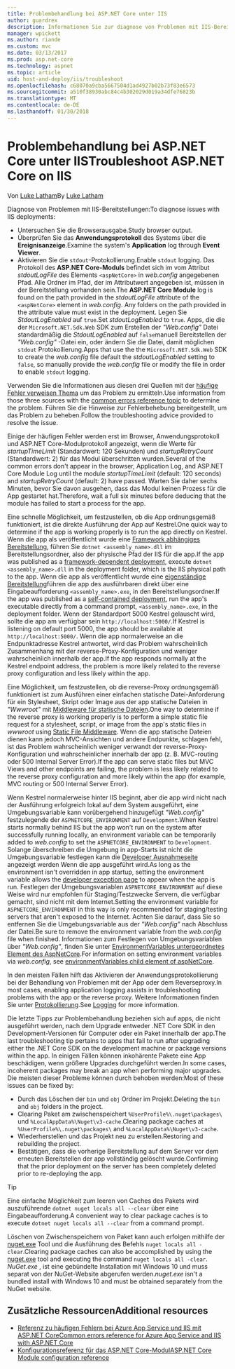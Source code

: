 ```yaml
---
title: Problembehandlung bei ASP.NET Core unter IIS
author: guardrex
description: Informationen Sie zur diagnose von Problemen mit IIS-Bereitstellungen von ASP.NET Core-apps.
manager: wpickett
ms.author: riande
ms.custom: mvc
ms.date: 03/13/2017
ms.prod: asp.net-core
ms.technology: aspnet
ms.topic: article
uid: host-and-deploy/iis/troubleshoot
ms.openlocfilehash: c68070a9cba5667504d1ad4927b02b73f83e6573
ms.sourcegitcommit: a510f38930abc84c4b302029d019a34dfe76823b
ms.translationtype: MT
ms.contentlocale: de-DE
ms.lasthandoff: 01/30/2018
---
```

# <a name="troubleshoot-aspnet-core-on-iis"></a><span data-ttu-id="1bf8f-103">Problembehandlung bei ASP.NET Core unter IIS</span><span class="sxs-lookup"><span data-stu-id="1bf8f-103">Troubleshoot ASP.NET Core on IIS</span></span>

<span data-ttu-id="1bf8f-104">Von [Luke Latham](https://github.com/guardrex)</span><span class="sxs-lookup"><span data-stu-id="1bf8f-104">By [Luke Latham](https://github.com/guardrex)</span></span>

<span data-ttu-id="1bf8f-105">Diagnose von Problemen mit IIS-Bereitstellungen:</span><span class="sxs-lookup"><span data-stu-id="1bf8f-105">To diagnose issues with IIS deployments:</span></span>

* <span data-ttu-id="1bf8f-106">Untersuchen Sie die Browserausgabe.</span><span class="sxs-lookup"><span data-stu-id="1bf8f-106">Study browser output.</span></span>
* <span data-ttu-id="1bf8f-107">Überprüfen Sie das **Anwendungsprotokoll** des Systems über die **Ereignisanzeige**.</span><span class="sxs-lookup"><span data-stu-id="1bf8f-107">Examine the system's **Application** log through **Event Viewer**.</span></span>
* <span data-ttu-id="1bf8f-108">Aktivieren Sie die `stdout`-Protokollierung.</span><span class="sxs-lookup"><span data-stu-id="1bf8f-108">Enable `stdout` logging.</span></span> <span data-ttu-id="1bf8f-109">Das Protokoll des **ASP.NET Core-Moduls** befindet sich im vom Attribut *stdoutLogFile* des Elements `<aspNetCore>` in *web.config* angegebenen Pfad. Alle Ordner im Pfad, der im Attributwert angegeben ist, müssen in der Bereitstellung vorhanden sein.</span><span class="sxs-lookup"><span data-stu-id="1bf8f-109">The **ASP.NET Core Module** log is found on the path provided in the *stdoutLogFile* attribute of the `<aspNetCore>` element in *web.config*. Any folders on the path provided in the attribute value must exist in the deployment.</span></span> <span data-ttu-id="1bf8f-110">Legen Sie *StdoutLogEnabled* auf `true`.</span><span class="sxs-lookup"><span data-stu-id="1bf8f-110">Set *stdoutLogEnabled* to `true`.</span></span> <span data-ttu-id="1bf8f-111">Apps, die die der `Microsoft.NET.Sdk.Web` SDK zum Erstellen der *"Web.config"* Datei standardmäßig die *StdoutLogEnabled* auf `false`manuell Bereitstellen der *"Web.config"* -Datei ein, oder ändern Sie die Datei, damit möglichen `stdout` Protokollierung.</span><span class="sxs-lookup"><span data-stu-id="1bf8f-111">Apps that use the the `Microsoft.NET.Sdk.Web` SDK to create the *web.config* file default the *stdoutLogEnabled* setting to `false`, so manually provide the *web.config* file or modify the file in order to enable `stdout` logging.</span></span>

<span data-ttu-id="1bf8f-112">Verwenden Sie die Informationen aus diesen drei Quellen mit der [häufige Fehler verweisen Thema](xref:host-and-deploy/azure-iis-errors-reference) um das Problem zu ermitteln.</span><span class="sxs-lookup"><span data-stu-id="1bf8f-112">Use information from those three sources with the [common errors reference topic](xref:host-and-deploy/azure-iis-errors-reference) to determine the problem.</span></span> <span data-ttu-id="1bf8f-113">Führen Sie die Hinweise zur Fehlerbehebung bereitgestellt, um das Problem zu beheben.</span><span class="sxs-lookup"><span data-stu-id="1bf8f-113">Follow the troubleshooting advice provided to resolve the issue.</span></span>

<span data-ttu-id="1bf8f-114">Einige der häufigen Fehler werden erst im Browser, Anwendungsprotokoll und ASP.NET Core-Modulprotokoll angezeigt, wenn die Werte für *startupTimeLimit* (Standardwert: 120 Sekunden) und *startupRetryCount* (Standardwert: 2) für das Modul überschritten wurden.</span><span class="sxs-lookup"><span data-stu-id="1bf8f-114">Several of the common errors don't appear in the browser, Application Log, and ASP.NET Core Module Log until the module *startupTimeLimit* (default: 120 seconds) and *startupRetryCount* (default: 2) have passed.</span></span> <span data-ttu-id="1bf8f-115">Warten Sie daher sechs Minuten, bevor Sie davon ausgehen, dass das Modul keinen Prozess für die App gestartet hat.</span><span class="sxs-lookup"><span data-stu-id="1bf8f-115">Therefore, wait a full six minutes before deducing that the module has failed to start a process for the app.</span></span>

<span data-ttu-id="1bf8f-116">Eine schnelle Möglichkeit, um festzustellen, ob die App ordnungsgemäß funktioniert, ist die direkte Ausführung der App auf Kestrel.</span><span class="sxs-lookup"><span data-stu-id="1bf8f-116">One quick way to determine if the app is working properly is to run the app directly on Kestrel.</span></span> <span data-ttu-id="1bf8f-117">Wenn die app als veröffentlicht wurde eine [Framework abhängiges Bereitstellung](/dotnet/core/deploying/#framework-dependent-deployments-fdd), führen Sie `dotnet <assembly_name>.dll` im Bereitstellungsordner, also der physische Pfad der IIS für die app.</span><span class="sxs-lookup"><span data-stu-id="1bf8f-117">If the app was published as a [framework-dependent deployment](/dotnet/core/deploying/#framework-dependent-deployments-fdd), execute `dotnet <assembly_name>.dll` in the deployment folder, which is the IIS physical path to the app.</span></span> <span data-ttu-id="1bf8f-118">Wenn die app als veröffentlicht wurde eine [eigenständige Bereitstellung](/dotnet/core/deploying/#self-contained-deployments-scd)führen die app des ausführbaren direkt über eine Eingabeaufforderung `<assembly_name>.exe`, in den Bereitstellungsordner.</span><span class="sxs-lookup"><span data-stu-id="1bf8f-118">If the app was published as a [self-contained deployment](/dotnet/core/deploying/#self-contained-deployments-scd), run the app's executable directly from a command prompt, `<assembly_name>.exe`, in the deployment folder.</span></span> <span data-ttu-id="1bf8f-119">Wenn der Standardport 5000 Kestrel gelauscht wird, sollte die app am verfügbar sein `http://localhost:5000/`.</span><span class="sxs-lookup"><span data-stu-id="1bf8f-119">If Kestrel is listening on default port 5000, the app should be available at `http://localhost:5000/`.</span></span> <span data-ttu-id="1bf8f-120">Wenn die app normalerweise an die Endpunktadresse Kestrel antwortet, wird das Problem wahrscheinlich Zusammenhang mit der reverse-Proxy-Konfiguration und weniger wahrscheinlich innerhalb der app.</span><span class="sxs-lookup"><span data-stu-id="1bf8f-120">If the app responds normally at the Kestrel endpoint address, the problem is more likely related to the reverse proxy configuration and less likely within the app.</span></span>

<span data-ttu-id="1bf8f-121">Eine Möglichkeit, um festzustellen, ob die reverse-Proxy ordnungsgemäß funktioniert ist zum Ausführen einer einfachen statische Datei-Anforderung für ein Stylesheet, Skript oder Image aus der app statische Dateien in *"Wwwroot"* mit [Middleware für statische Dateien](xref:fundamentals/static-files).</span><span class="sxs-lookup"><span data-stu-id="1bf8f-121">One way to determine if the reverse proxy is working properly is to perform a simple static file request for a stylesheet, script, or image from the app's static files in *wwwroot* using [Static File Middleware](xref:fundamentals/static-files).</span></span> <span data-ttu-id="1bf8f-122">Wenn die app statische Dateien dienen kann jedoch MVC-Ansichten und andere Endpunkte, schlagen fehl, ist das Problem wahrscheinlich weniger verwandt der reverse-Proxy-Konfiguration und wahrscheinlicher innerhalb der app (z. B. MVC-routing oder 500 Internal Server Error).</span><span class="sxs-lookup"><span data-stu-id="1bf8f-122">If the app can serve static files but MVC Views and other endpoints are failing, the problem is less likely related to the reverse proxy configuration and more likely within the app (for example, MVC routing or 500 Internal Server Error).</span></span>

<span data-ttu-id="1bf8f-123">Wenn Kestrel normalerweise hinter IIS beginnt, aber die app wird nicht nach der Ausführung erfolgreich lokal auf dem System ausgeführt, eine Umgebungsvariable kann vorübergehend hinzugefügt *"Web.config"* festzulegende der `ASPNETCORE_ENVIRONMENT` auf `Development`.</span><span class="sxs-lookup"><span data-stu-id="1bf8f-123">When Kestrel starts normally behind IIS but the app won't run on the system after successfully running locally, an environment variable can be temporarily added to *web.config* to set the `ASPNETCORE_ENVIRONMENT` to `Development`.</span></span> <span data-ttu-id="1bf8f-124">Solange überschreiben die Umgebung in app-Starts ist nicht die Umgebungsvariable festlegen kann die [Developer Ausnahmeseite](xref:fundamentals/error-handling) angezeigt werden Wenn die app ausgeführt wird.</span><span class="sxs-lookup"><span data-stu-id="1bf8f-124">As long as the environment isn't overridden in app startup, setting the environment variable allows the [developer exception page](xref:fundamentals/error-handling) to appear when the app is run.</span></span> <span data-ttu-id="1bf8f-125">Festlegen der Umgebungsvariablen `ASPNETCORE_ENVIRONMENT` auf diese Weise wird nur empfohlen für Staging/Testzwecke Servern, die verfügbar gemacht, sind nicht mit dem Internet.</span><span class="sxs-lookup"><span data-stu-id="1bf8f-125">Setting the environment variable for `ASPNETCORE_ENVIRONMENT` in this way is only recommended for staging/testing servers that aren't exposed to the Internet.</span></span> <span data-ttu-id="1bf8f-126">Achten Sie darauf, dass Sie so entfernen Sie die Umgebungsvariable aus der *"Web.config"* nach Abschluss der Datei.</span><span class="sxs-lookup"><span data-stu-id="1bf8f-126">Be sure to remove the environment variable from the *web.config* file when finished.</span></span> <span data-ttu-id="1bf8f-127">Informationen zum Festlegen von Umgebungsvariablen über *"Web.config"*, finden Sie unter [EnvironmentVariables untergeordnetes Element des AspNetCore](xref:host-and-deploy/aspnet-core-module#setting-environment-variables).</span><span class="sxs-lookup"><span data-stu-id="1bf8f-127">For information on setting environment variables via *web.config*, see [environmentVariables child element of aspNetCore](xref:host-and-deploy/aspnet-core-module#setting-environment-variables).</span></span>

<span data-ttu-id="1bf8f-128">In den meisten Fällen hilft das Aktivieren der Anwendungsprotokollierung bei der Behandlung von Problemen mit der App oder dem Reverseproxy.</span><span class="sxs-lookup"><span data-stu-id="1bf8f-128">In most cases, enabling application logging assists in troubleshooting problems with the app or the reverse proxy.</span></span> <span data-ttu-id="1bf8f-129">Weitere Informationen finden Sie unter [Protokollierung](xref:fundamentals/logging/index).</span><span class="sxs-lookup"><span data-stu-id="1bf8f-129">See [Logging](xref:fundamentals/logging/index) for more information.</span></span>

<span data-ttu-id="1bf8f-130">Die letzte Tipps zur Problembehandlung beziehen sich auf apps, die nicht ausgeführt werden, nach dem Upgrade entweder .NET Core SDK in den Development-Versionen für Computer oder ein Paket innerhalb der app.</span><span class="sxs-lookup"><span data-stu-id="1bf8f-130">The last troubleshooting tip pertains to apps that fail to run after upgrading either the .NET Core SDK on the development machine or package versions within the app.</span></span> <span data-ttu-id="1bf8f-131">In einigen Fällen können inkohärente Pakete eine App beschädigen, wenn größere Upgrades durchgeführt werden.</span><span class="sxs-lookup"><span data-stu-id="1bf8f-131">In some cases, incoherent packages may break an app when performing major upgrades.</span></span> <span data-ttu-id="1bf8f-132">Die meisten dieser Probleme können durch behoben werden:</span><span class="sxs-lookup"><span data-stu-id="1bf8f-132">Most of these issues can be fixed by:</span></span>

* <span data-ttu-id="1bf8f-133">Durch das Löschen der `bin` und `obj` Ordner im Projekt.</span><span class="sxs-lookup"><span data-stu-id="1bf8f-133">Deleting the `bin` and `obj` folders in the project.</span></span>
* <span data-ttu-id="1bf8f-134">Clearing Paket am zwischenspeichert `%UserProfile%\.nuget\packages\` und `%LocalAppData%\Nuget\v3-cache`.</span><span class="sxs-lookup"><span data-stu-id="1bf8f-134">Clearing package caches at `%UserProfile%\.nuget\packages\` and `%LocalAppData%\Nuget\v3-cache`.</span></span>
* <span data-ttu-id="1bf8f-135">Wiederherstellen und das Projekt neu zu erstellen.</span><span class="sxs-lookup"><span data-stu-id="1bf8f-135">Restoring and rebuilding the project.</span></span>
* <span data-ttu-id="1bf8f-136">Bestätigen, dass die vorherige Bereitstellung auf dem Server vor dem erneuten Bereitstellen der app vollständig gelöscht wurde.</span><span class="sxs-lookup"><span data-stu-id="1bf8f-136">Confirming that the prior deployment on the server has been completely deleted prior to re-deploying the app.</span></span>

> [!TIP]
> <span data-ttu-id="1bf8f-137">Eine einfache Möglichkeit zum leeren von Caches des Pakets wird auszuführende `dotnet nuget locals all --clear` über eine Eingabeaufforderung.</span><span class="sxs-lookup"><span data-stu-id="1bf8f-137">A convenient way to clear package caches is to execute `dotnet nuget locals all --clear` from a command prompt.</span></span>
> 
> <span data-ttu-id="1bf8f-138">Löschen von Zwischenspeichern von Paket kann auch erfolgen mithilfe der [nuget.exe](https://www.nuget.org/downloads) Tool und die Ausführung des Befehls `nuget locals all -clear`.</span><span class="sxs-lookup"><span data-stu-id="1bf8f-138">Clearing package caches can also be accomplished by using the [nuget.exe](https://www.nuget.org/downloads) tool and executing the command `nuget locals all -clear`.</span></span> <span data-ttu-id="1bf8f-139">*NuGet.exe* , ist eine gebündelte Installation mit Windows 10 und muss separat von der NuGet-Website abgerufen werden.</span><span class="sxs-lookup"><span data-stu-id="1bf8f-139">*nuget.exe* isn't a bundled install with Windows 10 and must be obtained separately from the NuGet website.</span></span>
<!--
> [!TIP]
> A convenient way to clear package caches is to:
>
> * Obtain the *NuGet.exe* tool from [NuGet.org](https://www.nuget.org/).
> * Add the path to *NuGet.exe* to the system PATH.
> * Execute `nuget locals all -clear` from a command prompt.
>
> Alternatively, execute `dotnet nuget locals all --clear` from a command prompt without obtaining *NuGet.exe*. -->

## <a name="additional-resources"></a><span data-ttu-id="1bf8f-140">Zusätzliche Ressourcen</span><span class="sxs-lookup"><span data-stu-id="1bf8f-140">Additional resources</span></span>

* [<span data-ttu-id="1bf8f-141">Referenz zu häufigen Fehlern bei Azure App Service und IIS mit ASP.NET Core</span><span class="sxs-lookup"><span data-stu-id="1bf8f-141">Common errors reference for Azure App Service and IIS with ASP.NET Core</span></span>](xref:host-and-deploy/azure-iis-errors-reference)
* [<span data-ttu-id="1bf8f-142">Konfigurationsreferenz für das ASP.NET Core-Modul</span><span class="sxs-lookup"><span data-stu-id="1bf8f-142">ASP.NET Core Module configuration reference</span></span>](xref:host-and-deploy/aspnet-core-module)
